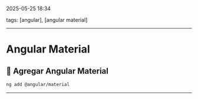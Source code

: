 2025-05-25 18:34

tags: [angular], [angular material]

---
# Angular Material

## 🎨 Agregar Angular Material
```bash
ng add @angular/material
```

---